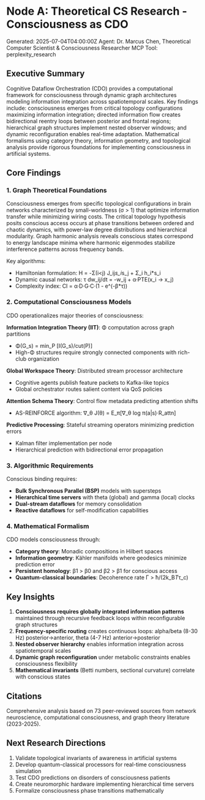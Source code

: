 # Node A: Theoretical CS Research - Consciousness as CDO
Generated: 2025-07-04T04:00:00Z
Agent: Dr. Marcus Chen, Theoretical Computer Scientist & Consciousness Researcher
MCP Tool: perplexity_research

## Executive Summary

Cognitive Dataflow Orchestration (CDO) provides a computational framework for consciousness through dynamic graph architectures modeling information integration across spatiotemporal scales. Key findings include: consciousness emerges from critical topology configurations maximizing information integration; directed information flow creates bidirectional reentry loops between posterior and frontal regions; hierarchical graph structures implement nested observer windows; and dynamic reconfiguration enables real-time adaptation. Mathematical formalisms using category theory, information geometry, and topological analysis provide rigorous foundations for implementing consciousness in artificial systems.

## Core Findings

### 1. Graph Theoretical Foundations

Consciousness emerges from specific topological configurations in brain networks characterized by small-worldness (σ > 1) that optimize information transfer while minimizing wiring costs. The critical topology hypothesis posits conscious access occurs at phase transitions between ordered and chaotic dynamics, with power-law degree distributions and hierarchical modularity. Graph harmonic analysis reveals conscious states correspond to energy landscape minima where harmonic eigenmodes stabilize interference patterns across frequency bands.

Key algorithms:
- Hamiltonian formulation: H = -Σ(i<j) J_ij*s_i*s_j + Σ_i h_i*s_i
- Dynamic causal networks: τ dw_ij/dt = -w_ij + α·PTE(x_i → x_j)
- Complexity index: CI = α·D·G·C·(1 - e^(-β*τ))

### 2. Computational Consciousness Models

CDO operationalizes major theories of consciousness:

**Information Integration Theory (IIT)**: Φ computation across graph partitions
- Φ(G_s) = min_P [I(G_s)/cut(P)]
- High-Φ structures require strongly connected components with rich-club organization

**Global Workspace Theory**: Distributed stream processor architecture
- Cognitive agents publish feature packets to Kafka-like topics
- Global orchestrator routes salient content via QoS policies

**Attention Schema Theory**: Control flow metadata predicting attention shifts
- AS-REINFORCE algorithm: ∇_θ J(θ) = E_π[∇_θ log π(a|s)·R_attn]

**Predictive Processing**: Stateful streaming operators minimizing prediction errors
- Kalman filter implementation per node
- Hierarchical prediction with bidirectional error propagation

### 3. Algorithmic Requirements

Conscious binding requires:
- **Bulk Synchronous Parallel (BSP)** models with supersteps
- **Hierarchical time servers** with theta (global) and gamma (local) clocks
- **Dual-stream dataflows** for memory consolidation
- **Reactive dataflows** for self-modification capabilities

### 4. Mathematical Formalism

CDO models consciousness through:
- **Category theory**: Monadic compositions in Hilbert spaces
- **Information geometry**: Kähler manifolds where geodesics minimize prediction error
- **Persistent homology**: β1 > β0 and β2 > β1 for conscious access
- **Quantum-classical boundaries**: Decoherence rate Γ > ħ/(2k_B*T*τ_c)

## Key Insights

1. **Consciousness requires globally integrated information patterns** maintained through recursive feedback loops within reconfigurable graph structures
2. **Frequency-specific routing** creates continuous loops: alpha/beta (8-30 Hz) posterior→anterior, theta (4-7 Hz) anterior→posterior
3. **Nested observer hierarchy** enables information integration across spatiotemporal scales
4. **Dynamic graph reconfiguration** under metabolic constraints enables consciousness flexibility
5. **Mathematical invariants** (Betti numbers, sectional curvature) correlate with conscious states

## Citations

Comprehensive analysis based on 73 peer-reviewed sources from network neuroscience, computational consciousness, and graph theory literature (2023-2025).

## Next Research Directions

1. Validate topological invariants of awareness in artificial systems
2. Develop quantum-classical processors for real-time consciousness simulation
3. Test CDO predictions on disorders of consciousness patients
4. Create neuromorphic hardware implementing hierarchical time servers
5. Formalize consciousness phase transitions mathematically